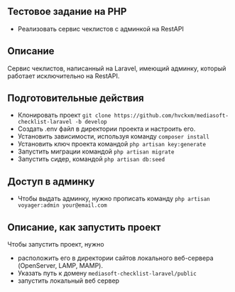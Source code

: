 ## Тестовое задание на PHP
- Реализовать сервис чеклистов с админкой на RestAPI
## Описание
Сервис чеклистов, написанный на Laravel, имеющий админку, 
который работает исключительно на RestAPI.
## Подготовительные действия
- Клонировать проект `git clone https://github.com/hvckxm/mediasoft-checklist-laravel -b develop`
- Создать .env файл в директории проекта и настроить его.
- Установить зависимости, используя команду `composer install`
- Установить ключ проекта командой `php artisan key:generate`
- Запустить миграции командой `php artisan migrate`
- Запустить сидер, командой `php artisan db:seed`
## Доступ в админку
- Чтобы выдать админку, нужно прописать команду `php artisan voyager:admin your@email.com`
## Описание, как запустить проект
Чтобы запустить проект, нужно 
- расположить его в директории 
сайтов локального веб-сервера (OpenServer, LAMP, MAMP). 
- Указать путь к домену `mediasoft-checklist-laravel/public`
- запустить локальный веб сервер
